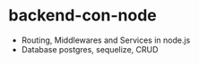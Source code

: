 # backend-con-node
- Routing, Middlewares and Services in node.js 
- Database postgres, sequelize, CRUD
